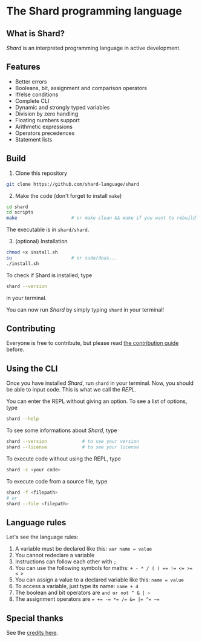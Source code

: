 # The Shard programming language

## What is Shard?
*Shard* is an interpreted programming language in active development.

## Features
- Better errors
- Booleans, bit, assignment and comparison operators
- If/else conditions
- Complete CLI
- Dynamic and strongly typed variables
- Division by zero handling
- Floating numbers support
- Arithmetic expressions
- Operators precedences
- Statement lists

## Build
1. Clone this repository
```bash
git clone https://github.com/shard-language/shard
```

2. Make the code (don't forget to install `make`)
```bash
cd shard
cd scripts
make                    # or make clean && make if you want to rebuild
```
The executable is in `shard/shard`.

3. (optional) Installation
```bash
chmod +x install.sh
su                      # or sudo/doas...
./install.sh
```
To check if Shard is installed, type
```bash
shard --version
```
in your terminal.

You can now run *Shard* by simply typing `shard` in your terminal!

## Contributing
Everyone is free to contribute, but please read [the contribution guide](CONTRIBUTING.md) before.

## Using the CLI
Once you have installed *Shard*, run `shard` in your terminal.
Now, you should be able to input code. This is what we call the *REPL*.

You can enter the REPL without giving an option.
To see a list of options, type
```bash
shard --help
```

To see some informations about *Shard*, type
```bash
shard --version             # to see your version
shard --license             # to see your license
```

To execute code without using the REPL, type
```bash
shard -c <your code>
```

To execute code from a source file, type
```bash
shard -f <filepath>
# or
shard --file <filepath>
```

## Language rules
Let's see the language rules:
1. A variable must be declared like this: `var name = value`
2. You cannot redeclare a variable
3. Instructions can follow each other with `;`
4. You can use the following symbols for maths: `+ - * / ( ) == != <= >= < >`
5. You can assign a value to a declared variable like this: `name = value`
6. To access a variable, just type its name: `name + 4`
7. The boolean and bit operators are `and or not ^ & | ~`
8. The assignment operators are `= += -= *= /= &= |= ^= ~=`

## Special thanks
See the [credits here](CREDITS.md).